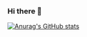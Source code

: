 ### Hi there 👋
[![Anurag's GitHub stats](https://github-readme-stats.vercel.app/api?username=adriandelgg&count_private=true&show_icons=true&theme=tokyonight)](https://github.com/anuraghazra/github-readme-stats)
<!--
**adriandelgg/adriandelgg** is a ✨ _special_ ✨ repository because its `README.md` (this file) appears on your GitHub profile.

Here are some ideas to get you started:

- 🔭 I’m currently working on ...
- 🌱 I’m currently learning ...
- 👯 I’m looking to collaborate on ...
- 🤔 I’m looking for help with ...
- 💬 Ask me about ...
- 📫 How to reach me: ...
- 😄 Pronouns: ...
- ⚡ Fun fact: ...
-->
